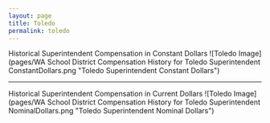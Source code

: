```yaml
---
layout: page
title: Toledo
permalink: toledo
---
```



Historical Superintendent Compensation in Constant Dollars
![Toledo Image](pages/WA School District Compensation History for Toledo Superintendent ConstantDollars.png "Toledo Superintendent Constant Dollars")

___

Historical Superintendent Compensation in Current Dollars
![Toledo Image](pages/WA School District Compensation History for Toledo Superintendent NominalDollars.png "Toledo Superintendent Nominal Dollars")